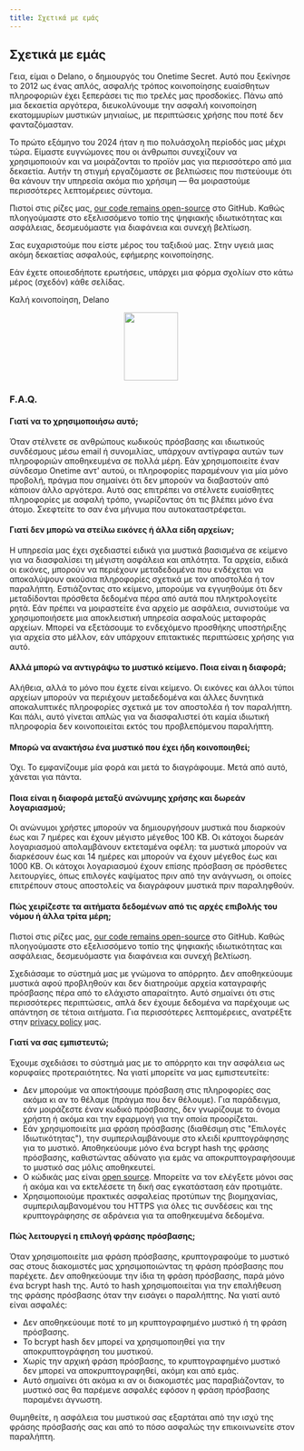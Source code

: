 ```yaml
---
title: Σχετικά με εμάς
---
```


<article class="prose dark:prose-invert md:prose-lg lg:prose-xl">
  <h2>
    Σχετικά με εμάς
  </h2>

  <p>
    Γεια, είμαι ο Delano, ο δημιουργός του Onetime Secret. Αυτό που ξεκίνησε το 2012 ως ένας απλός, ασφαλής τρόπος κοινοποίησης ευαίσθητων πληροφοριών έχει ξεπεράσει τις πιο τρελές μας προσδοκίες. Πάνω από μια δεκαετία αργότερα, διευκολύνουμε την ασφαλή κοινοποίηση εκατομμυρίων μυστικών μηνιαίως, με περιπτώσεις χρήσης που ποτέ δεν φανταζόμασταν.
  </p>

  <p>
    Το πρώτο εξάμηνο του 2024 ήταν η πιο πολυάσχολη περίοδός μας μέχρι τώρα. Είμαστε ευγνώμονες που οι άνθρωποι συνεχίζουν να χρησιμοποιούν και να μοιράζονται το προϊόν μας για περισσότερο από μια δεκαετία. Αυτήν τη στιγμή εργαζόμαστε σε βελτιώσεις που πιστεύουμε ότι θα κάνουν την υπηρεσία ακόμα πιο χρήσιμη — θα μοιραστούμε περισσότερες λεπτομέρειες σύντομα.
  </p>

  <p>
    Πιστοί στις ρίζες μας, <a href="https://github.com/onetimesecret/onetimesecret">our code remains open-source</a> στο GitHub. Καθώς πλοηγούμαστε στο εξελισσόμενο τοπίο της ψηφιακής ιδιωτικότητας και ασφάλειας, δεσμευόμαστε για διαφάνεια και συνεχή βελτίωση.
  </p>

  <p>
    Σας ευχαριστούμε που είστε μέρος του ταξιδιού μας. Στην υγειά μιας ακόμη δεκαετίας ασφαλούς, εφήμερης κοινοποίησης.
  </p>

  <p>
    Εάν έχετε οποιεσδήποτε ερωτήσεις, υπάρχει μια φόρμα σχολίων στο κάτω μέρος (σχεδόν) κάθε σελίδας.
  </p>

  <p>
    Καλή κοινοποίηση,
Delano
  </p>

  <p style="margin-left: 40%; margin-right: 40%">
    <a
      href="https://delanotes.com/"
      title="Delano Mandelbaum"><img
        src="/etc/img/delano-g.png"
        width="95"
        height="120"
        border="0"
      /></a>
  </p>

  <h3>F.A.Q.</h3>

  <h4>Γιατί να το χρησιμοποιήσω αυτό;</h4>
  <p>
    Όταν στέλνετε σε ανθρώπους κωδικούς πρόσβασης και ιδιωτικούς συνδέσμους μέσω email ή συνομιλίας, υπάρχουν αντίγραφα αυτών των πληροφοριών αποθηκευμένα σε πολλά μέρη. Εάν χρησιμοποιείτε έναν σύνδεσμο Onetime αντ' αυτού, οι πληροφορίες παραμένουν για μία μόνο προβολή, πράγμα που σημαίνει ότι δεν μπορούν να διαβαστούν από κάποιον άλλο αργότερα. Αυτό σας επιτρέπει να στέλνετε ευαίσθητες πληροφορίες με ασφαλή τρόπο, γνωρίζοντας ότι τις βλέπει μόνο ένα άτομο. Σκεφτείτε το σαν ένα μήνυμα που αυτοκαταστρέφεται.
  </p>

  <h4>Γιατί δεν μπορώ να στείλω εικόνες ή άλλα είδη αρχείων;</h4>
  <p>
    Η υπηρεσία μας έχει σχεδιαστεί ειδικά για μυστικά βασισμένα σε κείμενο για να διασφαλίσει τη μέγιστη ασφάλεια και απλότητα. Τα αρχεία, ειδικά οι εικόνες, μπορούν να περιέχουν μεταδεδομένα που ενδέχεται να αποκαλύψουν ακούσια πληροφορίες σχετικά με τον αποστολέα ή τον παραλήπτη. Εστιάζοντας στο κείμενο, μπορούμε να εγγυηθούμε ότι δεν μεταδίδονται πρόσθετα δεδομένα πέρα από αυτά που πληκτρολογείτε ρητά. Εάν πρέπει να μοιραστείτε ένα αρχείο με ασφάλεια, συνιστούμε να χρησιμοποιήσετε μια αποκλειστική υπηρεσία ασφαλούς μεταφοράς αρχείων. Μπορεί να εξετάσουμε το ενδεχόμενο προσθήκης υποστήριξης για αρχεία στο μέλλον, εάν υπάρχουν επιτακτικές περιπτώσεις χρήσης για αυτό.
  </p>

  <h4>Αλλά μπορώ να αντιγράψω το μυστικό κείμενο. Ποια είναι η διαφορά;</h4>
  <p>
    Αλήθεια, αλλά το μόνο που έχετε είναι κείμενο. Οι εικόνες και άλλοι τύποι αρχείων μπορούν να περιέχουν μεταδεδομένα και άλλες δυνητικά αποκαλυπτικές πληροφορίες σχετικά με τον αποστολέα ή τον παραλήπτη. Και πάλι, αυτό γίνεται απλώς για να διασφαλιστεί ότι καμία ιδιωτική πληροφορία δεν κοινοποιείται εκτός του προβλεπόμενου παραλήπτη.
  </p>

  <h4>Μπορώ να ανακτήσω ένα μυστικό που έχει ήδη κοινοποιηθεί;</h4>
  <p>
    Όχι. Το εμφανίζουμε μία φορά και μετά το διαγράφουμε. Μετά από αυτό, χάνεται για πάντα.
  </p>

  <h4>Ποια είναι η διαφορά μεταξύ ανώνυμης χρήσης και δωρεάν λογαριασμού;</h4>
  <p>
    Οι ανώνυμοι χρήστες μπορούν να δημιουργήσουν μυστικά που διαρκούν έως και 7 ημέρες και έχουν μέγιστο μέγεθος 100 KB. Οι κάτοχοι δωρεάν λογαριασμού απολαμβάνουν εκτεταμένα οφέλη: τα μυστικά μπορούν να διαρκέσουν έως και 14 ημέρες και μπορούν να έχουν μέγεθος έως και 1000 KB. Οι κάτοχοι λογαριασμού έχουν επίσης πρόσβαση σε πρόσθετες λειτουργίες, όπως επιλογές καψίματος πριν από την ανάγνωση, οι οποίες επιτρέπουν στους αποστολείς να διαγράφουν μυστικά πριν παραληφθούν.
  </p>

  <h4>Πώς χειρίζεστε τα αιτήματα δεδομένων από τις αρχές επιβολής του νόμου ή άλλα τρίτα μέρη;</h4>
  <p>
    Πιστοί στις ρίζες μας, <a href="https://github.com/onetimesecret/onetimesecret">our code remains open-source</a> στο GitHub. Καθώς πλοηγούμαστε στο εξελισσόμενο τοπίο της ψηφιακής ιδιωτικότητας και ασφάλειας, δεσμευόμαστε για διαφάνεια και συνεχή βελτίωση.
  </p>
  <p>
    Σχεδιάσαμε το σύστημά μας με γνώμονα το απόρρητο. Δεν αποθηκεύουμε μυστικά αφού προβληθούν και δεν διατηρούμε αρχεία καταγραφής πρόσβασης πέρα από το ελάχιστο απαραίτητο. Αυτό σημαίνει ότι στις περισσότερες περιπτώσεις, απλά δεν έχουμε δεδομένα να παρέχουμε ως απάντηση σε τέτοια αιτήματα. Για περισσότερες λεπτομέρειες, ανατρέξτε στην <a href="/privacy">privacy policy</a> μας.
  </p>

  <h4>Γιατί να σας εμπιστευτώ;</h4>
  <p>
    Έχουμε σχεδιάσει το σύστημά μας με το απόρρητο και την ασφάλεια ως κορυφαίες προτεραιότητες. Να γιατί μπορείτε να μας εμπιστευτείτε:
  </p>
  <ul>
    <li>Δεν μπορούμε να αποκτήσουμε πρόσβαση στις πληροφορίες σας ακόμα κι αν το θέλαμε (πράγμα που δεν θέλουμε). Για παράδειγμα, εάν μοιράζεστε έναν κωδικό πρόσβασης, δεν γνωρίζουμε το όνομα χρήστη ή ακόμα και την εφαρμογή για την οποία προορίζεται.</li>
    <li>Εάν χρησιμοποιείτε μια φράση πρόσβασης (διαθέσιμη στις "Επιλογές Ιδιωτικότητας"), την συμπεριλαμβάνουμε στο κλειδί κρυπτογράφησης για το μυστικό. Αποθηκεύουμε μόνο ένα bcrypt hash της φράσης πρόσβασης, καθιστώντας αδύνατο για εμάς να αποκρυπτογραφήσουμε το μυστικό σας μόλις αποθηκευτεί.</li>
    <li>Ο κώδικάς μας είναι <a href="https://github.com/onetimesecret/onetimesecret">open source</a>. Μπορείτε να τον ελέγξετε μόνοι σας ή ακόμα και να εκτελέσετε τη δική σας εγκατάσταση εάν προτιμάτε.</li>
    <li>Χρησιμοποιούμε πρακτικές ασφαλείας προτύπων της βιομηχανίας, συμπεριλαμβανομένου του HTTPS για όλες τις συνδέσεις και της κρυπτογράφησης σε αδράνεια για τα αποθηκευμένα δεδομένα.</li>
  </ul>

  <h4>Πώς λειτουργεί η επιλογή φράσης πρόσβασης;</h4>
  <p>
    Όταν χρησιμοποιείτε μια φράση πρόσβασης, κρυπτογραφούμε το μυστικό σας στους διακομιστές μας χρησιμοποιώντας τη φράση πρόσβασης που παρέχετε. Δεν αποθηκεύουμε την ίδια τη φράση πρόσβασης, παρά μόνο ένα bcrypt hash της. Αυτό το hash χρησιμοποιείται για την επαλήθευση της φράσης πρόσβασης όταν την εισάγει ο παραλήπτης. Να γιατί αυτό είναι ασφαλές:
  </p>
  <ul>
    <li>Δεν αποθηκεύουμε ποτέ το μη κρυπτογραφημένο μυστικό ή τη φράση πρόσβασης.</li>
    <li>Το bcrypt hash δεν μπορεί να χρησιμοποιηθεί για την αποκρυπτογράφηση του μυστικού.</li>
    <li>Χωρίς την αρχική φράση πρόσβασης, το κρυπτογραφημένο μυστικό δεν μπορεί να αποκρυπτογραφηθεί, ακόμη και από εμάς.</li>
    <li>Αυτό σημαίνει ότι ακόμα κι αν οι διακομιστές μας παραβιάζονταν, το μυστικό σας θα παρέμενε ασφαλές εφόσον η φράση πρόσβασης παραμένει άγνωστη.</li>
  </ul>
  <p>
    Θυμηθείτε, η ασφάλεια του μυστικού σας εξαρτάται από την ισχύ της φράσης πρόσβασής σας και από το πόσο ασφαλώς την επικοινωνείτε στον παραλήπτη.
  </p>
</article>
